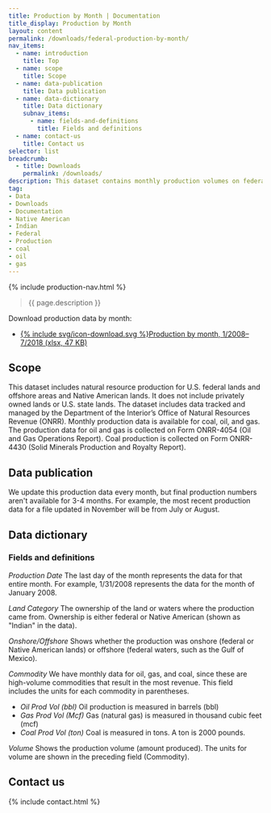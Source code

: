 ```yaml
---
title: Production by Month | Documentation
title_display: Production by Month
layout: content
permalink: /downloads/federal-production-by-month/
nav_items:
  - name: introduction
    title: Top
  - name: scope
    title: Scope
  - name: data-publication
    title: Data publication
  - name: data-dictionary
    title: Data dictionary
    subnav_items:
      - name: fields-and-definitions
        title: Fields and definitions
  - name: contact-us
    title: Contact us
selector: list
breadcrumb:
  - title: Downloads
    permalink: /downloads/
description: This dataset contains monthly production volumes on federal lands and waters and Native American lands. We have monthly production data from January 2008 through the most recently available month, which is usually 3-4 months prior to the current month.
tag:
- Data
- Downloads
- Documentation
- Native American
- Indian
- Federal
- Production
- coal
- oil
- gas
---
```


{% include production-nav.html %}

> {{ page.description }}

<p class="downloads-download_links-intro">Download production data by month:
  <ul class="downloads-download_links list-unstyled">
    <li><a href="{{site.baseurl}}/downloads/monthly_production_11-2018.xlsx">{% include svg/icon-download.svg %}Production by month, 1/2008–7/2018 (xlsx, 47 KB)</a></li>
  </ul>
</p>

## Scope

This dataset includes natural resource production for U.S. federal lands and offshore areas and Native American lands. It does not include privately owned lands or U.S. state lands. The dataset includes data tracked and managed by the Department of the Interior’s Office of Natural Resources Revenue (ONRR). Monthly production data is available for coal, oil, and gas. The production data for oil and gas is collected on Form ONRR-4054 (Oil and Gas Operations Report). Coal production is collected on Form ONRR-4430 (Solid Minerals Production and Royalty Report).

## Data publication

We update this production data every month, but final production numbers aren't available for 3-4 months. For example, the most recent production data for a file updated in November will be from July or August.

## Data dictionary

### Fields and definitions

_Production Date_ The last day of the month represents the data for that entire month. For example, 1/31/2008 represents the data for the month of January 2008.

_Land Category_ The ownership of the land or waters where the production came from. Ownership is either federal or Native American (shown as "Indian" in the data).

_Onshore/Offshore_ Shows whether the production was onshore (federal or Native American lands) or offshore (federal waters, such as the Gulf of Mexico).

_Commodity_ We have monthly data for oil, gas, and coal, since these are high-volume commodities that result in the most revenue. This field includes the units for each commodity in parentheses.

- _Oil Prod Vol (bbl)_ Oil production is measured in barrels (bbl)
- _Gas Prod Vol (Mcf)_ Gas (natural gas) is measured in thousand cubic feet (mcf)
- _Coal Prod Vol (ton)_ Coal is measured in tons. A ton is 2000 pounds.

_Volume_ Shows the production volume (amount produced). The units for volume are shown in the preceding field (Commodity).

## Contact us

{% include contact.html %}
